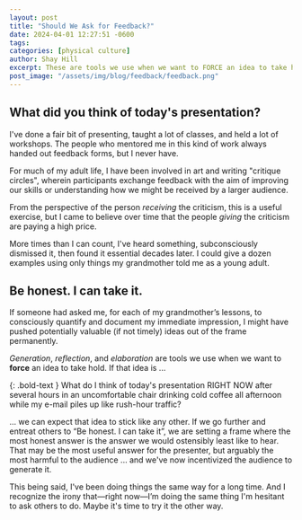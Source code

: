 ```yaml
---
layout: post
title: "Should We Ask for Feedback?"
date: 2024-04-01 12:27:51 -0600
tags:
categories: [physical culture]
author: Shay Hill
excerpt: These are tools we use when we want to FORCE an idea to take hold.
post_image: "/assets/img/blog/feedback/feedback.png"
---
```


<style>
p.bold-text {
  font-weight: bold;
  color: #008181;
}
</style>

## What did you think of today's presentation?

I've done a fair bit of presenting, taught a lot of classes, and held a lot of workshops. The people who mentored me in this kind of work always handed out feedback forms, but I never have.

For much of my adult life, I have been involved in art and writing "critique circles", wherein participants exchange feedback with the aim of improving our skills or understanding how we might be received by a larger audience.

From the perspective of the person *receiving* the criticism, this is a useful exercise, but I came to believe over time that the people *giving* the criticism are paying a high price.

More times than I can count, I've heard something, subconsciously dismissed it, then found it essential decades later. I could give a dozen examples using only things my grandmother told me as a young adult.

## Be honest. I can take it.

If someone had asked me, for each of my grandmother’s lessons, to consciously quantify and document my immediate impression, I might have pushed potentially valuable (if not timely) ideas out of the frame permanently.

*Generation*, *reflection*, and *elaboration* are tools we use when we want to **force** an idea to take hold. If that idea is ...

{: .bold-text }
What do I think of today's presentation RIGHT NOW after several hours in an uncomfortable chair drinking cold coffee all afternoon while my e-mail piles up like rush-hour traffic?

... we can expect that idea to stick like any other. If we go further and entreat others to “Be honest. I can take it”, we are setting a frame where the most honest answer is the answer we would ostensibly least like to hear. That may be the most useful answer for the presenter, but arguably the most harmful to the audience ... and we've now incentivized the audience to generate it.

This being said, I've been doing things the same way for a long time. And I recognize the irony that—right now—I’m doing the same thing I'm hesitant to ask others to do. Maybe it's time to try it the other way.
